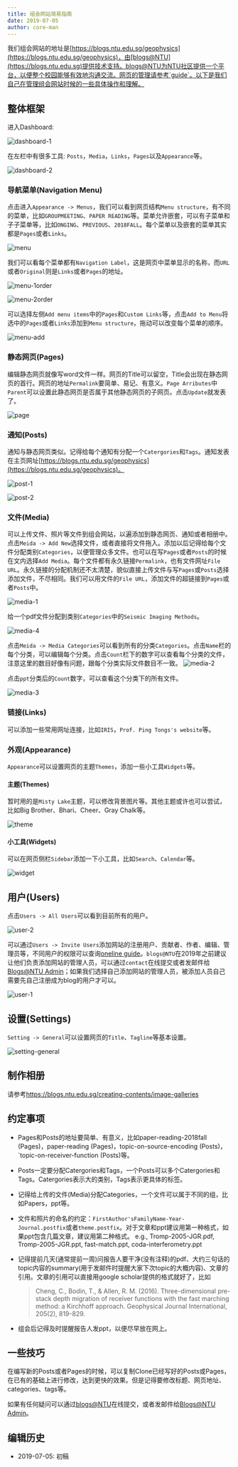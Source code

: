 ```yaml
---
title: 组会网站简易指南
date: 2019-07-05
author: core-man
---
```


我们组会网站的地址是[https://blogs.ntu.edu.sg/geophysics](https://blogs.ntu.edu.sg/geophysics)，由[blogs@NTU](https://blogs.ntu.edu.sg)提供技术支持。blogs@NTU为NTU社区提供一个平台，以便整个校园能够有效地沟通交流。网页的管理请参考`guide`。以下是我们自己在管理组会网站时候的一些具体操作和理解。


##  整体框架
进入Dashboard:

![dashboard-1](dashboard-1.png)

在左栏中有很多工具: `Posts`，`Media`，`Links`，`Pages`以及`Appearance`等。

![dashboard-2](dashboard-2.png)


### 导航菜单(Navigation Menu)

点击进入`Appearance -> Menus`，我们可以看到网页结构`Menu structure`，有不同的菜单，比如`GROUPMEETING`、`PAPER READING`等。菜单允许嵌套，可以有子菜单和子子菜单等，比如`ONGING`、`PREVIOUS`、`2018FALL`。每个菜单以及嵌套的菜单其实都是`Pages`或者`Links`。

![menu](menu.png)

我们可以看每个菜单都有`Navigation Label`，这是网页中菜单显示的名称，而`URL`或者`Original`则是`Links`或者`Pages`的地址。

![menu-1order](menu-1order.png)

![menu-2order](menu-2order.png)

可以选择左侧`Add menu items`中的`Pages`和`Custom Links`等，点击`Add to Menu`将选中的`Pages`或者`Links`添加到`Menu structure`，拖动可以改变每个菜单的顺序。

![menu-add](menu-add.png)


### 静态网页(Pages)

编辑静态网页就像写word文件一样。网页的Title可以留空，Title会出现在静态网页的首行。网页的地址`Permalink`要简单、易记、有意义。`Page Arributes`中`Parent`可以设置此静态网页是否属于其他静态网页的子网页。点击`Update`就发表了。

![page](page.png)


### 通知(Posts)

通知与静态网页类似。记得给每个通知有分配一个`Catergories`和`Tags`。通知发表在主页网址[https://blogs.ntu.edu.sg/geophysics](https://blogs.ntu.edu.sg/geophysics)。

![post-1](post-1.png)

![post-2](post-2.png)


### 文件(Media)

可以上传文件、照片等文件到组会网站，以遍添加到静态网页、通知或者相册中。点击`Meida -> Add New`选择文件，或者直接将文件拖入。添加以后记得给每个文件分配类别`Categories`，以便管理众多文件。也可以在写`Pages`或者`Posts`的时候在文内选择`Add Media`。每个文件都有永久链接`Permalink`，也有文件网址`File URL`。永久链接的分配机制还不太清楚，貌似直接上传文件与写`Pages`或`Posts`选择添加文件，不尽相同。我们可以用文件的`File URL`，添加文件的超链接到`Pages`或者`Posts`中。

![media-1](media-1.png)


给一个pdf文件分配到类别`Categories`中的`Seismic Imaging Methods`。

![media-4](media-4.png)


点击`Meida -> Media Categories`可以看到所有的分类`Categories`。点击`Name`栏的每个分类，可以编辑每个分类。点击`Count`栏下的数字可以查看每个分类的文件，注意这里的数目好像有问题，跟每个分类实际文件数目不一致。
![media-2](media-2.png)


点击`ppt`分类后的`Count`数字，可以查看这个分类下的所有文件。

![media-3](media-3.png)


### 链接(Links)

可以添加一些常用网址连接，比如`IRIS`，`Prof. Ping Tongs's website`等。


### 外观(Appearance)

`Appearance`可以设置网页的主题`Themes`，添加一些小工具`Widgets`等。


#### 主题(Themes)

暂时用的是`Misty Lake`主题，可以修改背景图片等。其他主题或许也可以尝试，比如Big Brother、Bhari、Cheer、Gray Chalk等。

![theme](theme.png)


#### 小工具(Widgets)

可以在网页侧栏`Sidebar`添加一下小工具，比如`Search`、`Calendar`等。

![widget](widget.png)


## 用户(Users)

点击`Users -> All Users`可以看到目前所有的用户。

![user-2](user-2.png)

可以通过`Users -> Invite Users`添加网站的注册用户、贡献者、作者、编辑、管理员等，不同用户的权限可以查询[oneline guide](https://blogs.ntu.edu.sg/online-guides/)。`blogs@NTU`在2019年之前建议让他们负责添加网站的管理人员，可以通过`contact`在线提交或者发邮件给[Blogs@NTU Admin](mailto:nmgadmin@ntu.edu.sg)；如果我们选择自己添加网站的管理人员，被添加人员自己需要先自己注册成为blog的用户才可以。

![user-1](user-1.png)


## 设置(Settings)

`Setting -> General`可以设置网页的`Title`、`Tagline`等基本设置。

![setting-general](setting-general.png)


## 制作相册

请参考<https://blogs.ntu.edu.sg/creating-contents/image-galleries>


## 约定事项

- Pages和Posts的地址要简单、有意义，比如paper-reading-2018fall (Pages)，paper-reading (Pages)，topic-on-source-encoding (Posts)，`topic-on-receiver-function (Posts)等。
- Posts一定要分配Catergories和Tags，一个Posts可以多个Catergories和Tags。Catergories表示大的类别，Tags表示更具体的标签。
- 记得给上传的文件(Media)分配Categories，一个文件可以属于不同的组，比如Papers，ppt等。
- 文件和照片的命名的约定：`FirstAuthor'sFamilyName-Year-Journal.postfix`或者`theme.postfix`。对于文章和ppt建议用第一种格式，如果ppt包含几篇文章，建议用第二种格式。
    e.g., Tromp-2005-JGR.pdf, Tromp-2005-JGR.ppt, fast-match.ppt, coda-interferometry.ppt
- 记得提前几天(通常提前一周)问报告人要干净(没有注释)的pdf、大约三句话的topic内容的summary(用于发邮件时提醒大家下次topic的大概内容)、文章的引用。文章的引用可以直接用google scholar提供的格式就好了，比如

    > Cheng, C., Bodin, T., & Allen, R. M. (2016). Three-dimensional pre-stack depth migration of receiver functions with the fast marching method: a Kirchhoff approach. Geophysical Journal International, 205(2), 819-829.

- 组会后记得及时提醒报告人发ppt，以便尽早放在网上。


## 一些技巧

在编写新的Posts或者Pages的时候，可以复制Clone已经写好的Posts或Pages，在已有的基础上进行修改，达到更快的效果。但是记得要修改标题、网页地址、categories、tags等。

如果有任何疑问可以通过[blogs@NTU](https://blogs.ntu.edu.sg/contact)在线提交，或者发邮件给[Blogs@NTU Admin](mailto:nmgadmin@ntu.edu.sg)。


## 编辑历史

- 2019-07-05: 初稿
